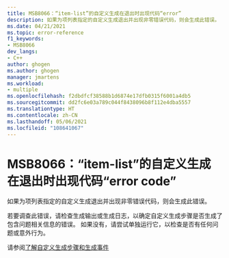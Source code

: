 ```yaml
---
title: MSB8066：“item-list”的自定义生成在退出时出现代码“error”
description: 如果为项列表指定的自定义生成退出并出现非零错误代码，则会生成此错误。
ms.date: 04/21/2021
ms.topic: error-reference
f1_keywords:
- MSB8066
dev_langs:
- C++
author: ghogen
ms.author: ghogen
manager: jmartens
ms.workload:
- multiple
ms.openlocfilehash: f2dbdfcf38588b1d6874e17dfb0315f6001a4db5
ms.sourcegitcommit: dd2fc6e03a789c044f8438096b8f112e4dba5557
ms.translationtype: HT
ms.contentlocale: zh-CN
ms.lasthandoff: 05/06/2021
ms.locfileid: "108641067"
---
```

# <a name="msb8066--custom-build-for-item-list-exited-with-code-error-code"></a>MSB8066：“item-list”的自定义生成在退出时出现代码“error code”

如果为项列表指定的自定义生成退出并出现非零错误代码，则会生成此错误。

若要调查此错误，请检查生成输出或生成日志，以确定自定义生成步骤是否生成了包含问题相关信息的错误。 如果没有，请尝试单独运行它，以检查是否有任何问题或意外行为。

请参阅[了解自定义生成步骤和生成事件](/cpp/build/understanding-custom-build-steps-and-build-events)

